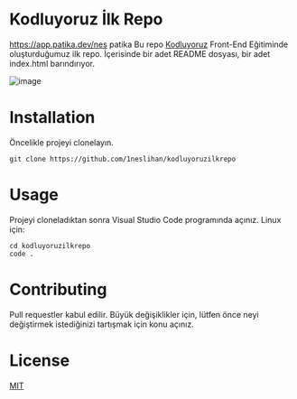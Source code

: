 # Kodluyoruz İlk Repo
https://app.patika.dev/nes patika
Bu repo [Kodluyoruz](https://www.kodluyoruz.org) Front-End Eğitiminde oluşturduğumuz ilk repo. İçerisinde bir adet README dosyası, bir adet index.html barındırıyor.

![image](https://github.com/1neslihan/kodluyoruzilkrepo)

# Installation
Öncelikle projeyi clonelayın.

``` 
git clone https://github.com/1neslihan/kodluyoruzilkrepo
```

# Usage
Projeyi cloneladıktan sonra Visual Studio Code programında açınız.
Linux için:

``` 
cd kodluyoruzilkrepo
code .
```

# Contributing
Pull requestler kabul edilir. Büyük değişiklikler için, lütfen önce neyi değiştirmek istediğinizi tartışmak için konu açınız.

# License
[MIT](https://choosealicense.com/licenses/mit/)






